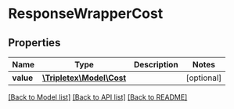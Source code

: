# ResponseWrapperCost

## Properties
Name | Type | Description | Notes
------------ | ------------- | ------------- | -------------
**value** | [**\Tripletex\Model\Cost**](Cost.md) |  | [optional] 

[[Back to Model list]](../README.md#documentation-for-models) [[Back to API list]](../README.md#documentation-for-api-endpoints) [[Back to README]](../README.md)

